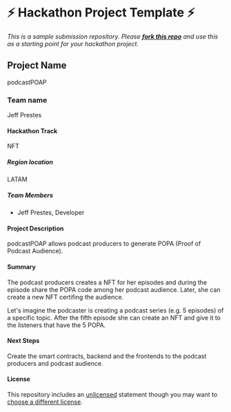 
# ⚡ Hackathon Project Template ⚡
_This is a sample submission repository.
Please [__fork this repo__](https://help.github.com/articles/fork-a-repo/) and use this as a starting point for your hackathon project._

## Project Name

podcastPOAP

### Team name

Jeff Prestes

#### Hackathon Track

NFT

##### Region location

LATAM

##### Team Members
- Jeff Prestes, Developer

#### Project Description
podcastPOAP allows podcast producers to generate POPA (Proof of Podcast Audience). 


#### Summary
The podcast producers creates a NFT for her episodes and during the episode share the POPA code among her podcast audience.  Later, she can create a new NFT certifing the audience. 

Let's imagine the podcaster is creating a podcast series (e.g. 5 episodes) of a specific topic. After the fifth episode she can create an NFT and give it to the listeners that have the 5 POPA. 

#### Next Steps
Create the smart contracts, backend and the frontends to the podcast producers and podcast audience.

#### License
This repository includes an [unlicensed](http://unlicense.org/) statement though you may want to [choose a different license](https://choosealicense.com/).
